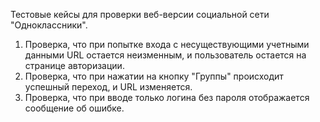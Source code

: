 Тестовые кейсы для проверки веб-версии социальной сети "Одноклассники".

1. Проверка, что при попытке входа с несуществующими учетными данными URL остается неизменным, и пользователь остается на странице авторизации.
2. Проверка, что при нажатии на кнопку "Группы" происходит успешный переход, и URL изменяется.
3. Проверка, что при вводе только логина без пароля отображается сообщение об ошибке.